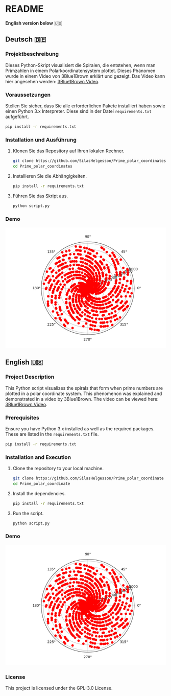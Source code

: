 # README

**English version below** 🇺🇸

## Deutsch 🇩🇪

### Projektbeschreibung

Dieses Python-Skript visualisiert die Spiralen, die entstehen, wenn man Primzahlen in einem Polarkoordinatensystem plottet. Dieses Phänomen wurde in einem Video von 3Blue1Brown erklärt und gezeigt. Das Video kann hier angesehen werden: [3Blue1Brown Video](https://www.youtube.com/watch?v=EK32jo7i5LQ).

### Voraussetzungen

Stellen Sie sicher, dass Sie alle erforderlichen Pakete installiert haben sowie einen Python 3.x Interpreter. Diese sind in der Datei `requirements.txt` aufgeführt.

```bash
pip install -r requirements.txt
```

### Installation und Ausführung

1. Klonen Sie das Repository auf Ihren lokalen Rechner.
   
   ```bash
   git clone https://github.com/SilasHelgesson/Prime_polar_coordinates
   cd Prime_polar_coordinates
   ```

2. Installieren Sie die Abhängigkeiten.

   ```bash
   pip install -r requirements.txt
   ```

3. Führen Sie das Skript aus.

   ```bash
   python script.py
   ```

### Demo

![Beispiel](https://raw.githubusercontent.com/SilasHelgesson/Prime_polar_coordinates/main/example.png)

## English 🇺🇸

### Project Description

This Python script visualizes the spirals that form when prime numbers are plotted in a polar coordinate system. This phenomenon was explained and demonstrated in a video by 3Blue1Brown. The video can be viewed here: [3Blue1Brown Video](https://www.youtube.com/watch?v=EK32jo7i5LQ).

### Prerequisites

Ensure you have Python 3.x installed as well as the required packages. These are listed in the `requirements.txt` file.

```bash
pip install -r requirements.txt
```

### Installation and Execution

1. Clone the repository to your local machine.
   
   ```bash
   git clone https://github.com/SilasHelgesson/Prime_polar_coordinate
   cd Prime_polar_coordinate
   ```

2. Install the dependencies.

   ```bash
   pip install -r requirements.txt
   ```

3. Run the script.

   ```bash
   python script.py
   ```

### Demo

![Example output](https://raw.githubusercontent.com/SilasHelgesson/Prime_polar_coordinates/main/example.png)

### License

This project is licensed under the GPL-3.0 License.
